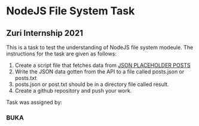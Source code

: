 # NodeJS File System Task
## Zuri Internship 2021
This is a task to test the understanding of NodeJS file system modeule. The instructions for the task are given as follows:

1. Create a script file that fetches data from [JSON PLACEHOLDER POSTS](https://jsonplaceholder.typicode.com/posts)
2. Write the JSON data gotten from the API to a file called posts.json or posts.txt
3. posts.json or post.txt should be in a directory file called result.
4. Create a github repository and push your work.


Task was assigned by:
### BUKA
